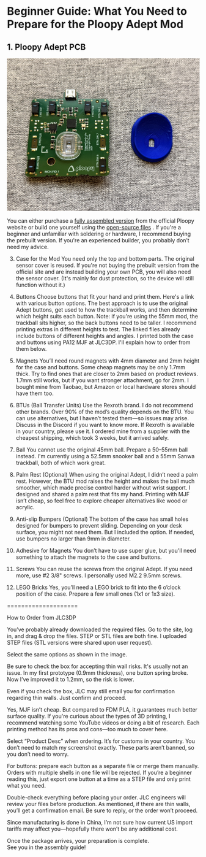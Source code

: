 
# Beginner Guide: What You Need to Prepare for the Ploopy Adept Mod

## 1. Ploopy Adept PCB
   ![Ploopy Adept PCB](https://github.com/Dexter-KBD/mod/blob/1e3f978ae3a59751fb3961051025207c8c4c8a05/50-55mm%20Ball%20(Thinner%20Bezel)/Image/What%20you%20need%20to%20prepare/ploopy%20adept%20pcb.JPEG?raw=true)

You can either purchase a [fully assembled version](https://ploopy.co/shop/adept-trackball-fully-assembled/)
 from the official Ploopy website or build one yourself using the [open-source files](https://github.com/ploopyco/adept-trackball/tree/master/hardware/electronics)
. If you're a beginner and unfamiliar with soldering or hardware, I recommend buying the prebuilt version. If you're an experienced builder, you probably don’t need my advice.

3. Case for the Mod
You need only the top and bottom parts. The original sensor cover is reused. If you're not buying the prebuilt version from the official site and are instead building your own PCB, you will also need the sensor cover. (It's mainly for dust protection, so the device will still function without it.)

4. Buttons
Choose buttons that fit your hand and print them. Here's a link with various button options. The best approach is to use the original Adept buttons, get used to how the trackball works, and then determine which height suits each button. Note: if you're using the 55mm mod, the trackball sits higher, so the back buttons need to be taller. I recommend printing extras in different heights to test. The linked files already include buttons of different heights and angles.
I printed both the case and buttons using PA12 MJF at JLC3DP. I'll explain how to order from them below.

5. Magnets
You’ll need round magnets with 4mm diameter and 2mm height for the case and buttons. Some cheap magnets may be only 1.7mm thick. Try to find ones that are closer to 2mm based on product reviews. 1.7mm still works, but if you want stronger attachment, go for 2mm. I bought mine from Taobao, but Amazon or local hardware stores should have them too.

6. BTUs (Ball Transfer Units)
Use the Rexroth brand. I do not recommend other brands. Over 90% of the mod’s quality depends on the BTU. You can use alternatives, but I haven’t tested them—so issues may arise. Discuss in the Discord if you want to know more. If Rexroth is available in your country, please use it. I ordered mine from a supplier with the cheapest shipping, which took 3 weeks, but it arrived safely.

7. Ball
You cannot use the original 45mm ball. Prepare a 50–55mm ball instead. I'm currently using a 52.5mm snooker ball and a 55mm Sanwa trackball, both of which work great.

8. Palm Rest (Optional)
When using the original Adept, I didn’t need a palm rest. However, the BTU mod raises the height and makes the ball much smoother, which made precise control harder without wrist support. I designed and shared a palm rest that fits my hand. Printing with MJF isn’t cheap, so feel free to explore cheaper alternatives like wood or acrylic.

9. Anti-slip Bumpers (Optional)
The bottom of the case has small holes designed for bumpers to prevent sliding. Depending on your desk surface, you might not need them. But I included the option. If needed, use bumpers no larger than 9mm in diameter.

10. Adhesive for Magnets
You don’t have to use super glue, but you'll need something to attach the magnets to the case and buttons.

11. Screws
You can reuse the screws from the original Adept. If you need more, use #2 3/8" screws. I personally used M2.2 9.5mm screws.

12. LEGO Bricks
Yes, you’ll need a LEGO brick to fit into the 6 o’clock position of the case. Prepare a few small ones (1x1 or 1x3 size).

====================

How to Order from JLC3DP

You’ve probably already downloaded the required files. Go to the site, log in, and drag & drop the files. STEP or STL files are both fine. I uploaded STEP files (STL versions were shared upon user request).

Select the same options as shown in the image.

Be sure to check the box for accepting thin wall risks. It's usually not an issue. In my first prototype (0.9mm thickness), one button spring broke. Now I’ve improved it to 1.2mm, so the risk is lower.

Even if you check the box, JLC may still email you for confirmation regarding thin walls. Just confirm and proceed.

Yes, MJF isn’t cheap. But compared to FDM PLA, it guarantees much better surface quality. If you're curious about the types of 3D printing, I recommend watching some YouTube videos or doing a bit of research. Each printing method has its pros and cons—too much to cover here.

Select “Product Desc” when ordering. It’s for customs in your country. You don’t need to match my screenshot exactly. These parts aren’t banned, so you don’t need to worry.

For buttons: prepare each button as a separate file or merge them manually. Orders with multiple shells in one file will be rejected. If you’re a beginner reading this, just export one button at a time as a STEP file and only print what you need.

Double-check everything before placing your order.
JLC engineers will review your files before production. As mentioned, if there are thin walls, you’ll get a confirmation email. Be sure to reply, or the order won’t proceed.

Since manufacturing is done in China, I’m not sure how current US import tariffs may affect you—hopefully there won’t be any additional cost.

Once the package arrives, your preparation is complete.  
See you in the assembly guide!

